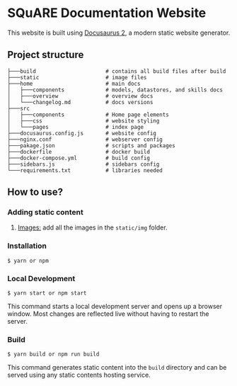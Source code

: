 # SQuARE Documentation Website

This website is built using [Docusaurus 2](https://docusaurus.io/), a modern static website generator.

## Project structure

```
├───build                      # contains all build files after build
├───static                     # image files
├───home                       # main docs
│   ├───components             # models, datastores, and skills docs
│   ├───overview               # overview docs
│   └───changelog.md           # docs versions
├───src               
│   ├───components             # Home page elements
│   ├───css                    # website styling
│   └───pages                  # index page
├───docusaurus.config.js       # website config
├───nginx.conf                 # webserver config
├───pakage.json                # scripts and packages
├───dockerfile                 # docker build 
├───docker-compose.yml         # build config
├───sidebars.js                # sidebars config
└───requirements.txt           # libraries needed
```

## How to use?

### Adding static content

1. <u>Images:</u> add all the images in the ``static/img`` folder.

### Installation

```
$ yarn or npm
```

### Local Development

```
$ yarn start or npm start
```

This command starts a local development server and opens up a browser window. Most changes are reflected live without having to restart the server.

### Build

```
$ yarn build or npm run build
```

This command generates static content into the `build` directory and can be served using any static contents hosting service.
